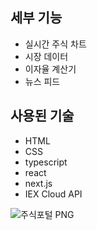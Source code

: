 ## 세부 기능

- 실시간 주식 차트
- 시장 데이터
- 이자율 계산기
- 뉴스 피드

## 사용된 기술

- HTML
- CSS
- typescript
- react
- next.js
- IEX Cloud API

![주식포털 PNG](https://github.com/user-attachments/assets/826fa592-32dd-4e64-8e6f-0cebde26b3a4)
